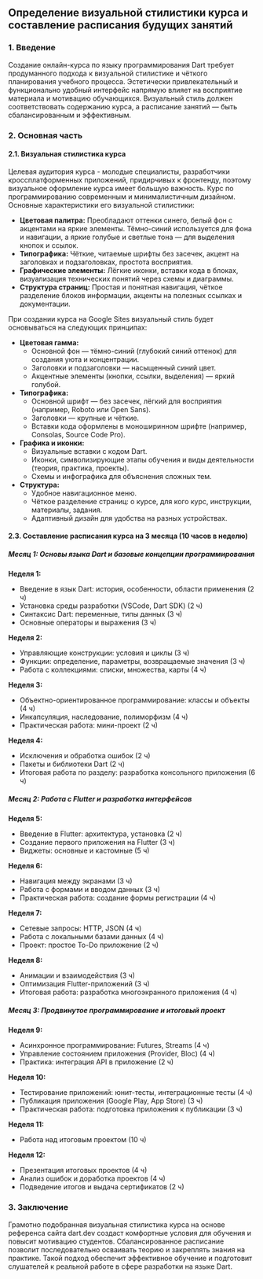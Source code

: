 ## Определение визуальной стилистики курса и составление расписания будущих занятий

### 1. Введение

Создание онлайн-курса по языку программирования Dart требует продуманного подхода к визуальной стилистике и чёткого планирования учебного процесса. Эстетически привлекательный и функционально удобный интерфейс напрямую влияет на восприятие материала и мотивацию обучающихся. Визуальный стиль должен соответствовать содержанию курса, а расписание занятий — быть сбалансированным и эффективным.

### 2. Основная часть

#### 2.1. Визуальная стилистика курса 

Целевая аудитория курса - молодые специалисты, разработчики кроссплатформенных приложений, придирчивых к фронтенду, поэтому  визуальное оформление курса имеет большую важность. Курс по программированию   современным и минималистичным дизайном. Основные характеристики его визуальной стилистики:

- **Цветовая палитра:** Преобладают оттенки синего, белый фон с акцентами на яркие элементы. Тёмно-синий используется для фона и навигации, а яркие голубые и светлые тона — для выделения кнопок и ссылок.
- **Типографика:** Чёткие, читаемые шрифты без засечек, акцент на заголовках и подзаголовках, простота восприятия.
- **Графические элементы:** Лёгкие иконки, вставки кода в блоках, визуализация технических понятий через схемы и диаграммы.
- **Структура страниц:** Простая и понятная навигация, чёткое разделение блоков информации, акценты на полезных ссылках и документации.

При создании курса на Google Sites визуальный стиль будет основываться на следующих принципах:

- **Цветовая гамма:**
    - Основной фон — тёмно-синий (глубокий синий оттенок) для создания уюта и концентрации.
    - Заголовки и подзаголовки — насыщенный синий цвет.
    - Акцентные элементы (кнопки, ссылки, выделения) — яркий голубой.
- **Типографика:**
    - Основной шрифт — без засечек, лёгкий для восприятия (например, Roboto или Open Sans).
    - Заголовки — крупные и чёткие.
    - Вставки кода оформлены в моноширинном шрифте (например, Consolas, Source Code Pro).
- **Графика и иконки:**
    - Визуальные вставки с кодом Dart.
    - Иконки, символизирующие этапы обучения и виды деятельности (теория, практика, проекты).
    - Схемы и инфографика для объяснения сложных тем.
- **Структура:**
    - Удобное навигационное меню.
    - Чёткое разделение страниц: о курсе, для кого курс, инструкции, материалы, задания.
    - Адаптивный дизайн для удобства на разных устройствах.

#### 2.3. Составление расписания курса на 3 месяца (10 часов в неделю)

##### **Месяц 1: Основы языка Dart и базовые концепции программирования**

**Неделя 1:**

- Введение в язык Dart: история, особенности, области применения (2 ч)
- Установка среды разработки (VSCode, Dart SDK) (2 ч)
- Синтаксис Dart: переменные, типы данных (3 ч)
- Основные операторы и выражения (3 ч)

**Неделя 2:**

- Управляющие конструкции: условия и циклы (3 ч)
- Функции: определение, параметры, возвращаемые значения (3 ч)
- Работа с коллекциями: списки, множества, карты (4 ч)

**Неделя 3:**

- Объектно-ориентированное программирование: классы и объекты (4 ч)
- Инкапсуляция, наследование, полиморфизм (4 ч)
- Практическая работа: мини-проект (2 ч)

**Неделя 4:**

- Исключения и обработка ошибок (2 ч)
- Пакеты и библиотеки Dart (2 ч)
- Итоговая работа по разделу: разработка консольного приложения (6 ч)

##### **Месяц 2: Работа с Flutter и разработка интерфейсов**

**Неделя 5:**

- Введение в Flutter: архитектура, установка (2 ч)
- Создание первого приложения на Flutter (3 ч)
- Виджеты: основные и кастомные (5 ч)

**Неделя 6:**

- Навигация между экранами (3 ч)
- Работа с формами и вводом данных (3 ч)
- Практическая работа: создание формы регистрации (4 ч)

**Неделя 7:**

- Сетевые запросы: HTTP, JSON (4 ч)
- Работа с локальными базами данных (4 ч)
- Проект: простое To-Do приложение (2 ч)

**Неделя 8:**

- Анимации и взаимодействия (3 ч)
- Оптимизация Flutter-приложений (3 ч)
- Итоговая работа: разработка многоэкранного приложения (4 ч)

##### **Месяц 3: Продвинутое программирование и итоговый проект**

**Неделя 9:**

- Асинхронное программирование: Futures, Streams (4 ч)
- Управление состоянием приложения (Provider, Bloc) (4 ч)
- Практика: интеграция API в приложение (2 ч)

**Неделя 10:**

- Тестирование приложений: юнит-тесты, интеграционные тесты (4 ч)
- Публикация приложения (Google Play, App Store) (3 ч)
- Практическая работа: подготовка приложения к публикации (3 ч)

**Неделя 11:**

- Работа над итоговым проектом (10 ч)

**Неделя 12:**

- Презентация итоговых проектов (4 ч)
- Анализ ошибок и доработка проектов (4 ч)
- Подведение итогов и выдача сертификатов (2 ч)

### 3. Заключение

Грамотно подобранная визуальная стилистика курса на основе референса сайта dart.dev создаст комфортные условия для обучения и повысит мотивацию студентов. Сбалансированное расписание позволит последовательно осваивать теорию и закреплять знания на практике. Такой подход обеспечит эффективное обучение и подготовит слушателей к реальной работе в сфере разработки на языке Dart.
